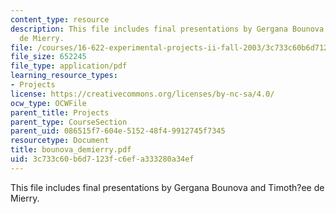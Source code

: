 ```yaml
---
content_type: resource
description: This file includes final presentations by Gergana Bounova and Timoth?ee
  de Mierry.
file: /courses/16-622-experimental-projects-ii-fall-2003/3c733c60b6d7123fc6efa333280a34ef_bounova_demierry.pdf
file_size: 652245
file_type: application/pdf
learning_resource_types:
- Projects
license: https://creativecommons.org/licenses/by-nc-sa/4.0/
ocw_type: OCWFile
parent_title: Projects
parent_type: CourseSection
parent_uid: 086515f7-604e-5152-48f4-9912745f7345
resourcetype: Document
title: bounova_demierry.pdf
uid: 3c733c60-b6d7-123f-c6ef-a333280a34ef
---
```

This file includes final presentations by Gergana Bounova and Timoth?ee de Mierry.